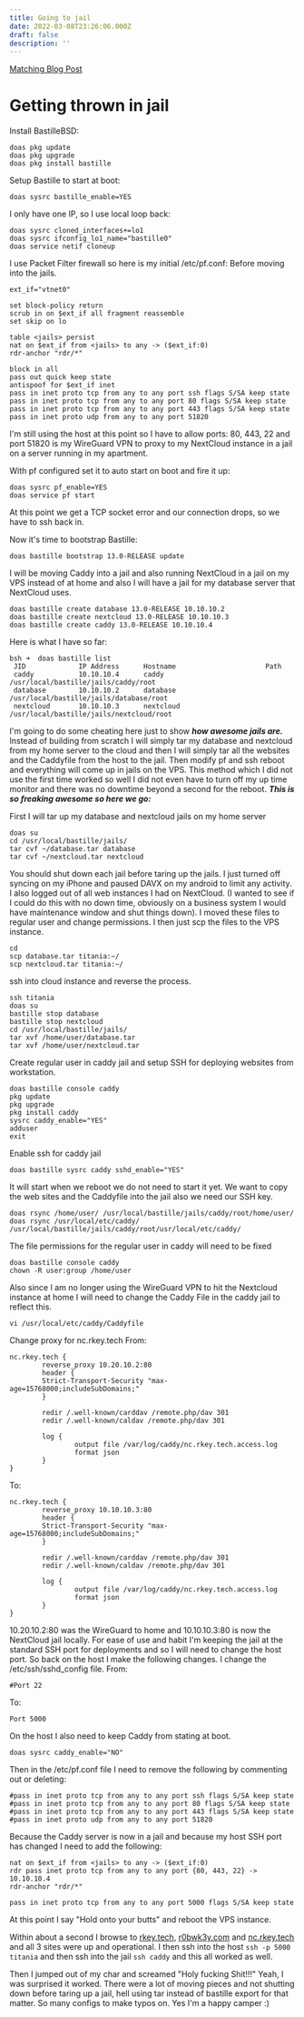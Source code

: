 ```yaml
---
title: Going to jail
date: 2022-03-08T23:26:06.000Z
draft: false
description: ''
---
```

[Matching Blog Post](/posts/going2jail)

# Getting thrown in jail

Install BastilleBSD:
```
doas pkg update
doas pkg upgrade
doas pkg install bastille
```
Setup Bastille to start at boot:
```
doas sysrc bastille_enable=YES
```
I only have one IP, so I use local loop back:
```
doas sysrc cloned_interfaces+=lo1
doas sysrc ifconfig_lo1_name="bastille0"
doas service netif cloneup
```
I use Packet Filter firewall so here is my initial /etc/pf.conf: Before moving into the jails.
```
ext_if="vtnet0"

set block-policy return
scrub in on $ext_if all fragment reassemble
set skip on lo

table <jails> persist
nat on $ext_if from <jails> to any -> ($ext_if:0)
rdr-anchor "rdr/*"

block in all
pass out quick keep state
antispoof for $ext_if inet
pass in inet proto tcp from any to any port ssh flags S/SA keep state
pass in inet proto tcp from any to any port 80 flags S/SA keep state
pass in inet proto tcp from any to any port 443 flags S/SA keep state
pass in inet proto udp from any to any port 51820
```
I'm still using the host at this point so I have to allow ports: 80, 443, 22 and port 51820 is my WireGuard VPN to proxy to my NextCloud instance in a jail on a server running in my apartment.

With pf configured set it to auto start on boot and fire it up:
```
doas sysrc pf_enable=YES
doas service pf start
```
At this point we get a TCP socket error and our connection drops, so we have to ssh back in.

Now it's time to bootstrap Bastille:
```
doas bastille bootstrap 13.0-RELEASE update
```
I will be moving Caddy into a jail and also running NextCloud in a jail on my VPS instead of at home and also I will have a jail for my database server that NextCloud uses.
```
doas bastille create database 13.0-RELEASE 10.10.10.2
doas bastille create nextcloud 13.0-RELEASE 10.10.10.3
doas bastille create caddy 13.0-RELEASE 10.10.10.4
```
Here is what I have so far:
```
bsh ➜  doas bastille list
 JID             IP Address      Hostname                      Path
 caddy           10.10.10.4      caddy                         /usr/local/bastille/jails/caddy/root
 database        10.10.10.2      database                      /usr/local/bastille/jails/database/root
 nextcloud       10.10.10.3      nextcloud                     /usr/local/bastille/jails/nextcloud/root
 ```
 I'm going to do some cheating here just to show ***how awesome jails are.*** Instead of building from scratch I will simply tar my database and nextcloud from my home server to the cloud and then I will simply tar all the websites and the Caddyfile from the host to the jail. Then modify pf and ssh reboot and everything will come up in jails on the VPS. This method which I did not use the first time worked so well I did not even have to turn off my up time monitor and there was no downtime beyond a second for the reboot. ***This is so freaking awesome so here we go:***

 First I will tar up my database and nextcloud jails on my home server
 ```
 doas su
 cd /usr/local/bastille/jails/
 tar cvf ~/database.tar database
 tar cvf ~/nextcloud.tar nextcloud
 ```
 You should shut down each jail before taring up the jails. I just turned off syncing on my iPhone and paused DAVX on my android to limit any activity. I also logged out of all web instances I had on NextCloud. (I wanted to see if I could do this with no down time, obviously on a business system I would have maintenance window and shut things down). I moved these files to regular user and change permissions.
I then just scp the files to the VPS instance.
```
cd
scp database.tar titania:~/
scp nextcloud.tar titania:~/
```
ssh into cloud instance and reverse the process.
```
ssh titania
doas su
bastille stop database
bastille stop nextcloud
cd /usr/local/bastille/jails/
tar xvf /home/user/database.tar
tar xvf /home/user/nextcloud.tar
```
Create regular user in caddy jail and setup SSH for deploying websites from workstation.
```
doas bastille console caddy
pkg update
pkg upgrade
pkg install caddy
sysrc caddy_enable="YES"
adduser
exit
```
Enable ssh for caddy jail
```
doas bastille sysrc caddy sshd_enable="YES"
```
It will start when we reboot we do not need to start it yet.
We want to copy the web sites and the Caddyfile into the jail also we need our SSH key.
```
doas rsync /home/user/ /usr/local/bastille/jails/caddy/root/home/user/
doas rsync /usr/local/etc/caddy/ /usr/local/bastille/jails/caddy/root/usr/local/etc/caddy/
```
The file permissions for the regular user in caddy will need to be fixed
```
doas bastille console caddy
chown -R user:group /home/user
```
Also since I am no longer using the WireGuard VPN to hit the Nextcloud instance at home I will need to change the Caddy File in the caddy jail to reflect this.
```
vi /usr/local/etc/caddy/Caddyfile
```
Change proxy for nc.rkey.tech
From:
```
nc.rkey.tech {
        reverse_proxy 10.20.10.2:80
        header {
        Strict-Transport-Security "max-age=15768000;includeSubDomains;"
        }

        redir /.well-known/carddav /remote.php/dav 301
        redir /.well-known/caldav /remote.php/dav 301

        log {
                output file /var/log/caddy/nc.rkey.tech.access.log
                format json
        }
}
```
To:
```
nc.rkey.tech {
        reverse_proxy 10.10.10.3:80
        header {
        Strict-Transport-Security "max-age=15768000;includeSubDomains;"
        }

        redir /.well-known/carddav /remote.php/dav 301
        redir /.well-known/caldav /remote.php/dav 301

        log {
                output file /var/log/caddy/nc.rkey.tech.access.log
                format json
        }
}
```
10.20.10.2:80 was the WireGuard to home and 10.10.10.3:80 is now the NextCloud jail locally.
For ease of use and habit I'm keeping the jail at the standard SSH port for deployments and so I will need to change the host port.  So back on the host I make the following changes.
I change the /etc/ssh/sshd_config file.
From:
```
#Port 22
```
To:
```
Port 5000
```
On the host I also need to keep Caddy from stating at boot.
```
doas sysrc caddy_enable="NO"
```
Then in the /etc/pf.conf file I need to remove the following by commenting out or deleting:
```
#pass in inet proto tcp from any to any port ssh flags S/SA keep state
#pass in inet proto tcp from any to any port 80 flags S/SA keep state
#pass in inet proto tcp from any to any port 443 flags S/SA keep state
#pass in inet proto udp from any to any port 51820
```
Because the Caddy server is now in a jail and because my host SSH port has changed I need to add the following:
```
nat on $ext_if from <jails> to any -> ($ext_if:0)
rdr pass inet proto tcp from any to any port {80, 443, 22} -> 10.10.10.4
rdr-anchor "rdr/*"

pass in inet proto tcp from any to any port 5000 flags S/SA keep state
```
At this point I say "Hold onto your butts" and reboot the VPS instance.

Within about a second I browse to <a href="https://rkey.tech/" target="_blank">rkey.tech</a>, <a href="https://r0bwk3y.com/" target="_blank">r0bwk3y.com</a> and <a href="https://nc.rkey.tech/" target="_blank">nc.rkey.tech</a> and all 3 sites were up and operational. I then ssh into the host ```ssh -p 5000 titania``` and then ssh into the jail ```ssh caddy``` and this all worked as well.

Then I jumped out of my char and screamed "Holy fucking Shit!!!" Yeah, I was surprised it worked.  There were a lot of moving pieces and not shutting down before taring up a jail, hell using tar instead of bastille export for that matter. So many configs to make typos on. Yes I'm a happy camper :)
